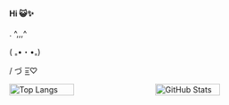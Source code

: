 <h4>Hi 😺✨</h4>

<p>. ^,,,^</p>
<p>( ₌•・•₌)</p>
<p>/ づ =͟͟͞͞♡</p>

<div style="display: flex; justify-content: space-between;">
  
  <img src="https://github-readme-stats.vercel.app/api/top-langs/?username=seo2&nanuraghazra&layout=compact" alt="Top Langs" style="width: 48%;"/>
  
  <img src="https://github-readme-stats.vercel.app/api?username=seo2n&show_icons=true&theme=radical" alt="GitHub Stats" style="width: 48%;"/>

</div>
